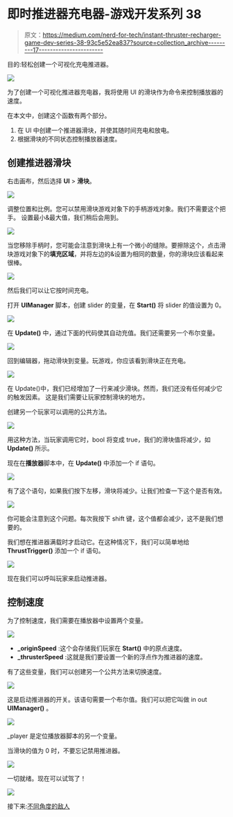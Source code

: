 # 即时推进器充电器-游戏开发系列 38

> 原文：<https://medium.com/nerd-for-tech/instant-thruster-recharger-game-dev-series-38-93c5e52ea837?source=collection_archive---------17----------------------->

目的:轻松创建一个可视化充电推进器。

![](img/c7837007bf954248ff3e967320d3acfe.png)

为了创建一个可视化推进器充电器，我将使用 UI 的滑块作为命令来控制播放器的速度。

在本文中，创建这个函数有两个部分。

1.  在 UI 中创建一个推进器滑块，并使其随时间充电和放电。
2.  根据滑块的不同状态控制播放器速度。

## 创建推进器滑块

右击画布，然后选择 **UI** > **滑块**。

![](img/9e8168fb0cf6301ee4680fccff302a14.png)

调整位置和比例。您可以禁用滑块游戏对象下的手柄游戏对象。我们不需要这个把手。
设置最小&最大值，我们稍后会用到。

![](img/a152a78b7d95c5d5b6d5d97e4739c33e.png)

当您移除手柄时，您可能会注意到滑块上有一个微小的缝隙。要擦除这个，点击滑块游戏对象下的**填充区域**，并将左边的&设置为相同的数量，你的滑块应该看起来很棒。

![](img/042bca896feb22ca4183bebea550b4e2.png)

然后我们可以让它按时间充电。

打开 **UIManager** 脚本，创建 slider 的变量，在 **Start()** 将 slider 的值设置为 0。

![](img/ebe520c82b6c0bb37832bb188b5acad8.png)

在 **Update()** 中，通过下面的代码使其自动充值。我们还需要另一个布尔变量。

![](img/b008ec42edd5d408c0c209ba966a70a9.png)

回到编辑器，拖动滑块到变量。玩游戏，你应该看到滑块正在充电。

![](img/0ef8f488cd67cd50f5d2006d829ade16.png)

在 Update()中，我们已经增加了一行来减少滑块。然而，我们还没有任何减少它的触发因素。
这是我们需要让玩家控制滑块的地方。

创建另一个玩家可以调用的公共方法。

![](img/a428ff45024ed67d6d8d8ca35b97408a.png)

用这种方法，当玩家调用它时，bool 将变成 true，我们的滑块值将减少，如 **Update()** 所示。

现在在**播放器**脚本中，在 **Update()** 中添加一个 if 语句。

![](img/56862da9c30321bb0561f332a6a6d136.png)

有了这个语句，如果我们按下左移，滑块将减少。让我们检查一下这个是否有效。

![](img/8547c1431e59f89dc19cd260b165f115.png)

你可能会注意到这个问题。每次我按下 shift 键，这个值都会减少，这不是我们想要的。

我们想在推进器满载时才启动它。在这种情况下，我们可以简单地给 **ThrustTrigger()** 添加一个 if 语句。

![](img/a2761f7e7e4074b36de36b94cf05ba26.png)

现在我们可以呼叫玩家来启动推进器。

## 控制速度

为了控制速度，我们需要在播放器中设置两个变量。

![](img/cfd03038bf266d4f29c650e490568a59.png)

*   **_originSpeed** :这个会存储我们玩家在 **Start()** 中的原点速度。
*   **_thrusterSpeed** :这就是我们要设置一个新的浮点作为推进器的速度。

有了这些变量，我们可以创建另一个公共方法来切换速度。

![](img/362caab620a78cfe73706aad5499275f.png)

这是启动推进器的开关。该语句需要一个布尔值。我们可以把它叫做 in out **UIManager()** 。

![](img/7512b05f2d733d48b5d87f6597414ccf.png)

_player 是定位播放器脚本的另一个变量。

当滑块的值为 0 时，不要忘记禁用推进器。

![](img/64efad39666216a589a54ab6b665baaa.png)

一切就绪。现在可以试驾了！

![](img/146234be18f6f2899bd1d99575f54c98.png)

接下来:[不同角度的敌人](https://sj-jason-liu.medium.com/enemy-from-different-angles-game-dev-series-39-972f0c367185)